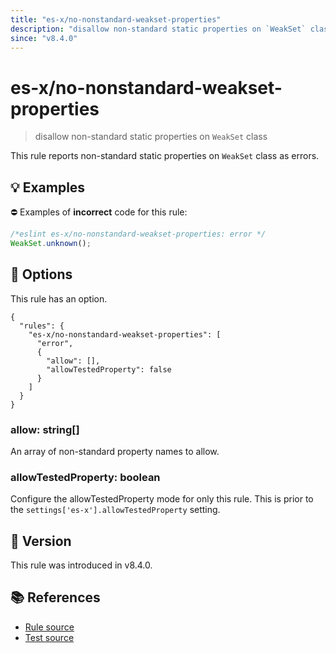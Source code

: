 ```yaml
---
title: "es-x/no-nonstandard-weakset-properties"
description: "disallow non-standard static properties on `WeakSet` class"
since: "v8.4.0"
---
```


# es-x/no-nonstandard-weakset-properties
> disallow non-standard static properties on `WeakSet` class

This rule reports non-standard static properties on `WeakSet` class as errors.

## 💡 Examples

⛔ Examples of **incorrect** code for this rule:

<eslint-playground type="bad">

```js
/*eslint es-x/no-nonstandard-weakset-properties: error */
WeakSet.unknown();
```

</eslint-playground>

## 🔧 Options

This rule has an option.

```jsonc
{
  "rules": {
    "es-x/no-nonstandard-weakset-properties": [
      "error",
      {
        "allow": [],
        "allowTestedProperty": false
      }
    ]
  }
}
```

### allow: string[]

An array of non-standard property names to allow.

### allowTestedProperty: boolean

Configure the allowTestedProperty mode for only this rule.
This is prior to the `settings['es-x'].allowTestedProperty` setting.

## 🚀 Version

This rule was introduced in v8.4.0.

## 📚 References

- [Rule source](https://github.com/eslint-community/eslint-plugin-es-x/blob/master/lib/rules/no-nonstandard-weakset-properties.js)
- [Test source](https://github.com/eslint-community/eslint-plugin-es-x/blob/master/tests/lib/rules/no-nonstandard-weakset-properties.js)
